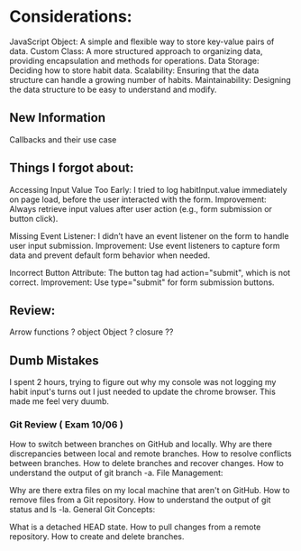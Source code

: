 # Considerations:
JavaScript Object: A simple and flexible way to store key-value pairs of data.
Custom Class: A more structured approach to organizing data, providing encapsulation and methods for operations.
Data Storage: Deciding how to store habit data.
Scalability: Ensuring that the data structure can handle a growing number of habits.
Maintainability: Designing the data structure to be easy to understand and modify.

## New Information
Callbacks and their use case

## Things I forgot about:
Accessing Input Value Too Early: 
I tried to log habitInput.value immediately on page load, before the user interacted with the form. 
Improvement: Always retrieve input values after user action (e.g., form submission or button click).

Missing Event Listener: 
I didn’t have an event listener on the form to handle user input submission. 
Improvement: Use event listeners to capture form data and prevent default form behavior when needed.

Incorrect Button Attribute: 
The button tag had action="submit", which is not correct. 
Improvement: Use type="submit" for form submission buttons.


## Review: 
Arrow functions ? 
object Object ? 
closure ??

## Dumb Mistakes 
I spent 2 hours, trying to figure out why my console was not logging my habit input's turns out I just needed to update the chrome browser. This made me feel very duumb. 

### Git Review ( Exam 10/06 )

How to switch between branches on GitHub and locally.
Why are there discrepancies between local and remote branches.
How to resolve conflicts between branches.
How to delete branches and recover changes.
How to understand the output of git branch -a.
File Management:

Why are there extra files on my local machine that aren't on GitHub.
How to remove files from a Git repository.
How to understand the output of git status and ls -la.
General Git Concepts:

What is a detached HEAD state.
How to pull changes from a remote repository.
How to create and delete branches.


